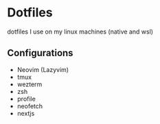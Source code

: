 # Dotfiles

dotfiles I use on my linux machines (native and wsl)

## Configurations

- Neovim (Lazyvim)
- tmux
- wezterm
- zsh
- profile
- neofetch
- nextjs
